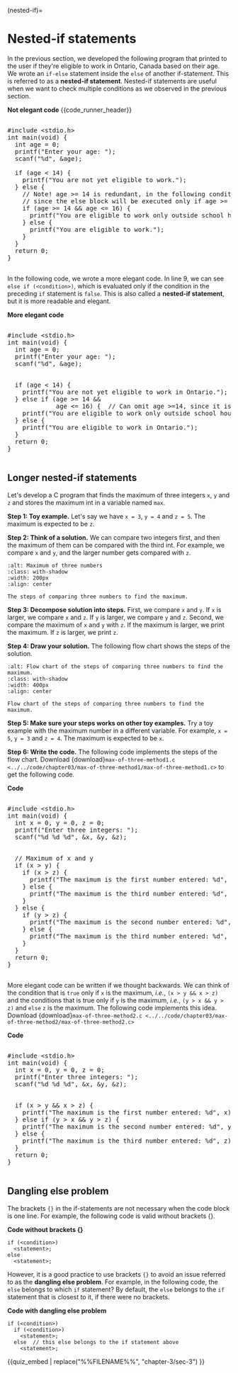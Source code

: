 (nested-if)=
# Nested-if statements

In the previous section, we developed the following program that printed to the user if they're eligible to work in Ontario, Canada based on their age. We wrote an `if-else` statement inside the `else` of another if-statement. This is referred to as a **nested-if statement**. Nested-if statements are useful when we want to check multiple conditions as we observed in the previous section.

**Not elegant code**
{{code_runner_header}}
<pre class="code-runner-wrapper">
<code-runner language="c" input="4"
output="Enter your age: <b>4</b>
You are not yet eligible to work.">
&#35;include &lt;stdio.h&gt;
int main(void) {
  int age = 0;
  printf("Enter your age: ");
  scanf("%d", &age);

  if (age < 14) {
    printf("You are not yet eligible to work.");
  } else {
    // Note! age >= 14 is redundant, in the following condition
    // since the else block will be executed only if age >= 14
    if (age >= 14 && age <= 16) {
      printf("You are eligible to work only outside school hours.");
    } else {
      printf("You are eligible to work.");
    }
  }
  return 0;
}
</code-runner>
</pre>

In the following code, we wrote a more elegant code. In line 9, we can see `else if (<condition>)`, which is evaluated only if the condition in the preceding `if` statement is `false`. This is also called a **nested-if statement**, but it is more readable and elegant. 

**More elegant code**
<pre class="code-runner-wrapper">
<code-runner language="c" input="4" highlight-lines="9"
output="Enter your age: <b>4</b>
You are not yet eligible to work.">
&#35;include &lt;stdio.h&gt;
int main(void) {
  int age = 0;
  printf("Enter your age: ");
  scanf("%d", &age);
<br>
  if (age < 14) {
    printf("You are not yet eligible to work in Ontario.");
  } else if (age >= 14 &&
             age <= 16) {  // Can omit age >=14, since it is redundant
    printf("You are eligible to work only outside school hours.");
  } else {
    printf("You are eligible to work in Ontario.");
  }
  return 0;
}
</code-runner>
</pre>

## Longer nested-if statements

Let's develop a C program that finds the maximum of three integers `x`, `y` and `z` and stores the maximum int in a variable named `max`.

**Step 1: Toy example.** Let's say we have `x = 3`, `y = 4` and `z = 5`. The maximum is expected to be `z`.

**Step 2: Think of a solution.** We can compare two integers first, and then the maximum of them can be compared with the third int. For example, we compare `x` and `y`, and the larger number gets compared with `z`.

```{figure} ./images/max-of-3.png
:alt: Maximum of three numbers
:class: with-shadow
:width: 200px
:align: center

The steps of comparing three numbers to find the maximum.
``` 

**Step 3: Decompose solution into steps.** First, we compare `x` and `y`. If `x` is larger, we compare `x` and `z`. If `y` is larger, we compare `y` and `z`. Second, we compare the maximum of `x` and `y` with `z`. If the maximum is larger, we print the maximum. If `z` is larger, we print `z`. 

**Step 4: Draw your solution.** The following flow chart shows the steps of the solution.

```{figure} ./images/flow-chart-max-of-3.png
:alt: Flow chart of the steps of comparing three numbers to find the maximum.
:class: with-shadow
:width: 400px
:align: center

Flow chart of the steps of comparing three numbers to find the maximum.
```

**Step 5: Make sure your steps works on other toy examples.** Try a toy example with the maximum number in a different variable. For example, `x = 5`, `y = 3` and `z = 4`. The maximum is expected to be `x`.

**Step 6: Write the code.** The following code implements the steps of the flow chart. Download {download}`max-of-three-method1.c <../../code/chapter03/max-of-three-method1/max-of-three-method1.c>` to get the following code.

**Code**
<pre class="code-runner-wrapper">
<code-runner language="c" input="5 3 4"
output="Enter three integers: <b>5 3 4</b>
The maximum is the first number entered: 5">
&#35;include &lt;stdio.h&gt;
int main(void) {
  int x = 0, y = 0, z = 0;
  printf("Enter three integers: ");
  scanf("%d %d %d", &x, &y, &z);
<br>
  // Maximum of x and y
  if (x > y) {
    if (x > z) {
      printf("The maximum is the first number entered: %d", x);
    } else {
      printf("The maximum is the third number entered: %d", z);
    }
  } else {
    if (y > z) {
      printf("The maximum is the second number entered: %d", y);
    } else {
      printf("The maximum is the third number entered: %d", z);
    }
  }
  return 0;
}
</code-runner>
</pre>

More elegant code can be written if we thought backwards. We can think of the condition that is `true` only if `x` is the maximum, *i.e.*, `(x > y && x > z)` and the conditions that is true only if `y` is the maximum, *i.e.*, `(y > x && y > z)` and `else` `z` is the maximum. The following code implements this idea. Download {download}`max-of-three-method2.c <../../code/chapter03/max-of-three-method2/max-of-three-method2.c>` 

**Code**
<pre class="code-runner-wrapper">
<code-runner language="c" input="1 3 4"
output="Enter three integers: <b>1 3 4</b>
The maximum is the third number entered: 4">
&#35;include &lt;stdio.h&gt;
int main(void) {
  int x = 0, y = 0, z = 0;
  printf("Enter three integers: ");
  scanf("%d %d %d", &x, &y, &z);
<br>
  if (x > y && x > z) {
    printf("The maximum is the first number entered: %d", x);
  } else if (y > x && y > z) {
    printf("The maximum is the second number entered: %d", y);
  } else {
    printf("The maximum is the third number entered: %d", z);
  }
  return 0;
}
</code-runner>
</pre>


## Dangling else problem


The brackets `{}` in the if-statements are not necessary when the code block is one line. For example, the following code is valid without brackets {}.

**Code without brackets {}**
```{code-block} c
if (<condition>)
  <statement>;
else
  <statement>;
```

However, it is a good practice to use brackets `{}` to avoid an issue referred to as the **dangling else problem**. For example, in the following code, the `else` belongs to which `if` statement? By default, the `else` belongs to the `if` statement that is closest to it, if there were no brackets.

**Code with dangling else problem**
```{code-block} c
if (<condition>)
  if (<condition>)
    <statement>;
  else  // this else belongs to the if statement above
    <statement>;
```

{{quiz_embed | replace("%%FILENAME%%", "chapter-3/sec-3") }}